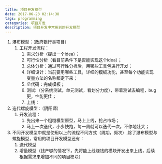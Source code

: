 ```yaml
---
title: 项目开发模型
date: 2017-06-23 02:14:38
tags: programming
categories: 项目开发
description: 项目开发中常用到的开发模型
---
```

1. 瀑布模型：(政府银行类项目）
	1. 工程开发流程：
		1.   需求分析（提出一个idea）；
		2.  可行性分析（看目前条件下是否能实现这个idea）；
		3.  总体分析：通过可行性分析后，用哪些工具包进行开发；
		4.  详细设计：当前要用哪些工具，详细的模板功能，甚至每个功能实现变量方法的名称都定下来；
		5.  垒代码：完成模板；
		6.  测试:（分系统测试，单元测试，看划分力度），带着测试去编程，bug更，性能更佳；
		7.  上线：
2. 迭代螺旋模型：（阴阳师）
	1. 开发流程：
		1. 先出来一个粗糙模型原型，马上上线，抢占市场；
		2. 马上一次迭代，小步快跑，每一周就可以迭代一次，不停地壮大；
3. 不同开发模型中就是使用以上的流程不同方式（周期，频次）,除了瀑布模型与螺旋模型，常用的项目开发模型还有：
	1. 迭代模型
	2. 增量模型（钱产够的情况下，先将能上线赚钱的模块开发出来上线，后续根据需求来增加不同的项目模块）